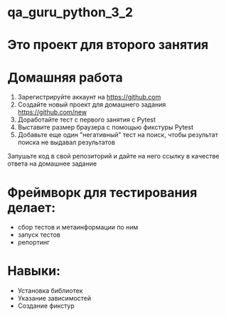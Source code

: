 # qa_guru_python_3_2

# Это проект для второго занятия



# Домашняя работа
1. Зарегистрируйте аккаунт на https://github.com
2. Создайте новый проект для домашнего задания https://github.com/new
3. Доработайте тест с первого занятия с Pytest
4. Выставите размер браузера с помощью фикстуры Pytest
5. Добавьте еще один "негативный" тест на поиск, чтобы результат поиска не выдавал результатов

Запушьте код в свой репозиторий и дайте на него ссылку в качестве ответа на домашнее задание

# Фреймворк для тестирования делает:
- сбор тестов и метаинформации по ним
- запуск тестов
- репортинг

# Навыки:
- Установка библиотек
- Указание зависимостей 
- Создание фикстур

